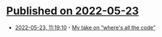# [Published on 2022-05-23](index.md)

* [2022-05-23, 11:19:10](https://news.ycombinator.com/item?id=31477579) - [My take on “where's all the code”](https://nullprogram.com/blog/2022/05/22/)

